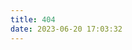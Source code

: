 ```yaml
---
title: 404
date: 2023-06-20 17:03:32
---
```



<!DOCTYPE HTML>
<html>
<head>
<meta charset="UTF-8" />
<meta name="description" content="你访问的页面找不回来了，但是我们可以一起寻找失踪宝贝" />
<meta name="description" content="公益404页面是由腾讯公司员工志愿者自主发起的互联网公益活动。" />
<meta name="description" content="腾讯志愿者是腾讯公司内部员工为响应公司做“最受人尊敬的互联网企业”的号召，自发组织成立的腾讯志愿者协会。" />
<title>404</title>
</head>
<body>
<script type="text/javascript" src="//qzonestyle.gtimg.cn/qzone/hybrid/app/404/search_children.js"></script>
</body>
</html>